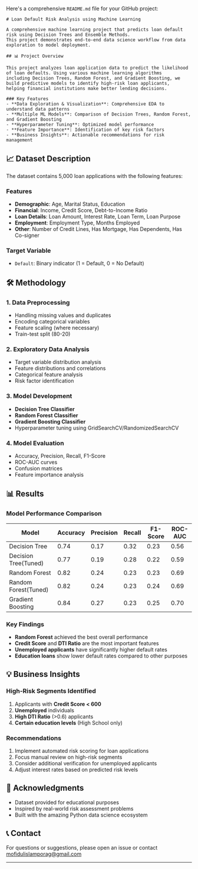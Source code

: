 Here's a comprehensive `README.md` file for your GitHub project:

```
# Loan Default Risk Analysis using Machine Learning

A comprehensive machine learning project that predicts loan default risk using Decision Trees and Ensemble Methods.
This project demonstrates end-to-end data science workflow from data exploration to model deployment.

## 📊 Project Overview

This project analyzes loan application data to predict the likelihood of loan defaults. Using various machine learning algorithms
including Decision Trees, Random Forest, and Gradient Boosting, we build predictive models to identify high-risk loan applicants,
helping financial institutions make better lending decisions.

### Key Features
- **Data Exploration & Visualization**: Comprehensive EDA to understand data patterns
- **Multiple ML Models**: Comparison of Decision Trees, Random Forest, and Gradient Boosting
- **Hyperparameter Tuning**: Optimized model performance
- **Feature Importance**: Identification of key risk factors
- **Business Insights**: Actionable recommendations for risk management

```

## 📈 Dataset Description

The dataset contains 5,000 loan applications with the following features:

### Features
- **Demographic**: Age, Marital Status, Education
- **Financial**: Income, Credit Score, Debt-to-Income Ratio
- **Loan Details**: Loan Amount, Interest Rate, Loan Term, Loan Purpose
- **Employment**: Employment Type, Months Employed
- **Other**: Number of Credit Lines, Has Mortgage, Has Dependents, Has Co-signer

### Target Variable
- `Default`: Binary indicator (1 = Default, 0 = No Default)

## 🛠️ Methodology

### 1. Data Preprocessing
- Handling missing values and duplicates
- Encoding categorical variables
- Feature scaling (where necessary)
- Train-test split (80-20)

### 2. Exploratory Data Analysis
- Target variable distribution analysis
- Feature distributions and correlations
- Categorical feature analysis
- Risk factor identification

### 3. Model Development
- **Decision Tree Classifier**
- **Random Forest Classifier**
- **Gradient Boosting Classifier**
- Hyperparameter tuning using GridSearchCV/RandomizedSearchCV

### 4. Model Evaluation
- Accuracy, Precision, Recall, F1-Score
- ROC-AUC curves
- Confusion matrices
- Feature importance analysis

## 📊 Results

### Model Performance Comparison
| Model |    Accuracy |   Precision |   Recall |   F1-Score |   ROC-AUC |
|-------|----------|-----------|--------|----------|---------|
| Decision Tree |  0.74   |    0.17 |    0.32 |    0.23 |    0.56 |
| Decision Tree(Tuned) |   0.77 |   0.19 |   0.28 |   0.22 |   0.59 |
| Random Forest |    0.82 |    0.24 |    0.23 |    0.23 |    0.69 |
| Random Forest(Tuned) |   0.82 |   0.24 |   0.23 |   0.24 |   0.69 |
| Gradient Boosting |   0.84 |   0.27 |   0.23 |   0.25 |   0.70 |

### Key Findings
- **Random Forest** achieved the best overall performance
- **Credit Score** and **DTI Ratio** are the most important features
- **Unemployed applicants** have significantly higher default rates
- **Education loans** show lower default rates compared to other purposes

## 💡 Business Insights

### High-Risk Segments Identified
1. Applicants with **Credit Score < 600**
2. **Unemployed** individuals
3. **High DTI Ratio** (>0.6) applicants
4. **Certain education levels** (High School only)

### Recommendations
1. Implement automated risk scoring for loan applications
2. Focus manual review on high-risk segments
3. Consider additional verification for unemployed applicants
4. Adjust interest rates based on predicted risk levels

## 🙏 Acknowledgments

- Dataset provided for educational purposes
- Inspired by real-world risk assessment problems
- Built with the amazing Python data science ecosystem

## 📞 Contact

For questions or suggestions, please open an issue or contact [mofidulislamporag@gmail.com](mailto:mofidulislamporag@gmail.com)

---


